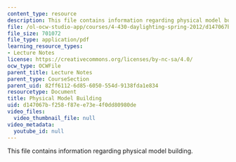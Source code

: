 ```yaml
---
content_type: resource
description: This file contains information regarding physical model building.
file: /ol-ocw-studio-app/courses/4-430-daylighting-spring-2012/d147067bf258f87ee73e4f0dd80980de_MIT4_430S12_lec08.pdf
file_size: 701072
file_type: application/pdf
learning_resource_types:
- Lecture Notes
license: https://creativecommons.org/licenses/by-nc-sa/4.0/
ocw_type: OCWFile
parent_title: Lecture Notes
parent_type: CourseSection
parent_uid: 82ff6112-6d85-6050-554d-9138fda1e834
resourcetype: Document
title: Physical Model Building
uid: d147067b-f258-f87e-e73e-4f0dd80980de
video_files:
  video_thumbnail_file: null
video_metadata:
  youtube_id: null
---
```

This file contains information regarding physical model building.